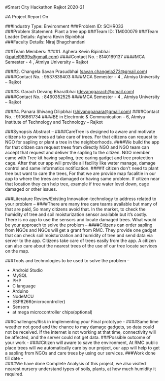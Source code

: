 #Smart City Hackathon Rajkot 2020-21

#A Project Report On

###Industry Type: Environment
###Problem ID:  SCHR033						   
###Problem Statement: Plant a tree app
###Team ID: TM000079
###Team Leader Details:   Aghera Kevin Bipinbhai			   
###Faculty Details:   Niraj Bhagchandani

###Team Members:
####1.	Aghera Kevin Bipinbhai (kpatel9899s@gmail.com)
####Contact No. : 8140169137
####MCA Semester - 4 , Atmiya University – Rajkot

####2.	Changela Savan Prasudbhai (savan.changela273@gmail.com) 
####Contact No. : 9537839403
####MCA Semester - 4 , Atmiya University – Rajkot

####3.	Garach Devang Bharatbhai (devanggarach@gmail.com)
####Contact No. : 8460352525
####MCA Semester - 4 , Atmiya University – Rajkot

####4.	Panara Shivang Dilipbhai (shivangpanara@gmail.com)
####Contact No. : 9106861734
####BE in Electronic & Communication – 6, Atmiya Institute of Technology and Technology – Rajkot



###Synopsis Abstract –
####CareTree is designed to aware and motivate citizens to grow trees ad take care of trees. For that citizens can request to NGO for sapling or plant a tree in the neighborhoods.
####We build the app for that citizen can request trees from directly NGO and NGO team can accept that request and deliver the sapling to the citizen. 	NGO member came with Tree kit having sapling, tree caring gadget and tree protection cage. After that our app will provide all facility like water manage, damage control and same informatics notification.
####If citizen don't need to plant tree but want to care the trees, For that we are provide map facalitie in our app to where the trees are damaged or having same problem. If citizen near that location they can help tree, example if tree water level down, cage damaged or other issues.

###Literature Review/Existing Innovation-technology to address related to your problem –
####There are many tree care teams available but many of that are paid, So many citizens avoid that. In the market, to check the humidity of tree and soil moisturization sensor available but it’s costly. There is no app to use the sensors and locate damaged trees.
What would be your approach to solve the problem –
####Citizens can order sapling from NGOs and NGOs will get a grant from RMC. They provide one gadget that can check soil moisturization and humidity of tree and send data via server to the app. Citizens take care of trees easily from the app. A citizen can also care about the nearest trees of the use of our tree locate services on the map.

###Tools and technologies to be used to solve the problem –
*	Android Studio
*	MySQL
*	PHP
*	C language
*	Arduino
*	NodeMCU
*	ESP8266(microcontroller)
*	Sensors
*	at mega microcontroller chips(optional)

###Challenges/Risk in implementing your Final prototype - 
####Same time weather not good and the chance to may damage gadgets, so data could not be received. If the internet is not working at that time, connectivity will be affected, and the server could not get data.
###Possible outcome of your work - 
####Citizen will aware to save the environment, At RMC public place trees will we automatically care by our project, our app will help to get a sapling from NGOs and care trees by using our services.
###Work done till date - 	
####We have done Complete Analysis of this project, we also visited nearest nursery understand types of soils, plants, at how much humidity it required.



